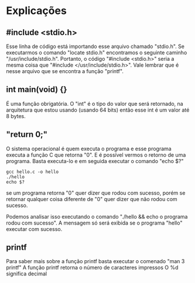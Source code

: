 # Explicações

## #include <stdio.h>
Esse linha de código está importando esse arquivo chamado "stdio.h".
Se executarmos o comando "locate stdio.h" encontramos o seguinte caminho "/usr/include/stdio.h". Portanto, o código "#include <stdio.h>" seria a mesma coisa que "#include </usr/include/stdio.h>". Vale lembrar que é nesse arquivo que se encontra a função "printf".

## int main(void) {}
É uma função obrigatória. O "int" é o tipo do valor que será retornado, na arquitetura que estou usando (usando 64 bits) então esse int é um valor até 8 bytes.


## "return 0;"
O sistema operacional é quem executa o programa e esse programa executa a função C que retorna "0". E é possível vermos o retorno de uma programa. Basta executa-lo e em seguida executar o comando "echo $?"

```
gcc hello.c -o hello
./hello
echo $?
```
se um programa retorna "0" quer dizer que rodou com sucesso, porém se retornar qualquer coisa diferente de "0" quer dizer que não rodou com sucesso.

Podemos analisar isso executando o comando "./hello && echo o programa rodou com sucesso". A mensagem só será exibida se o programa "hello" executar com sucesso.

## printf
Para saber mais sobre a função printf basta executar o comenado "man 3 printf"
A função printf retorna o número de caracteres impressos
O %d significa decimal

